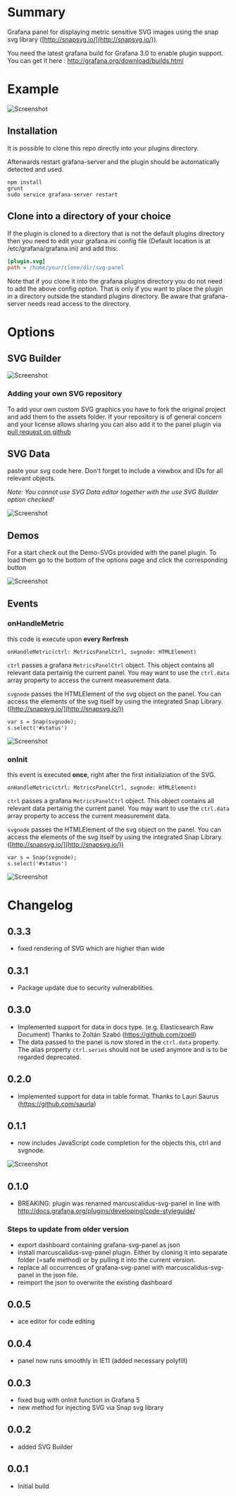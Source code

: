 # Summary
Grafana panel for displaying metric sensitive SVG images using the snap svg library ([http://snapsvg.io/](http://snapsvg.io/)).

You need the latest grafana build for Grafana 3.0 to enable plugin support. You can get it here : http://grafana.org/download/builds.html

# Example

![Screenshot](https://raw.githubusercontent.com/MarcusCalidus/marcuscalidus-svg-panel/master/dist/img/inAction.png)

## Installation

It is possible to clone this repo directly into your plugins directory.

Afterwards restart grafana-server and the plugin should be automatically detected and used.

```
npm install
grunt
sudo service grafana-server restart
```


## Clone into a directory of your choice

If the plugin is cloned to a directory that is not the default plugins directory then you need to edit your grafana.ini config file (Default location is at /etc/grafana/grafana.ini) and add this:

```ini
[plugin.svg]
path = /home/your/clone/dir/svg-panel
```

Note that if you clone it into the grafana plugins directory you do not need to add the above config option. That is only
if you want to place the plugin in a directory outside the standard plugins directory. Be aware that grafana-server
needs read access to the directory.

# Options

## SVG Builder

![Screenshot](https://raw.githubusercontent.com/MarcusCalidus/marcuscalidus-svg-panel/master/dist/img/svgBuilder.png)

### Adding your own SVG repository

To add your own custom SVG graphics you have to fork the original project and add them to the assets folder. If your repository is of general concern and your license allows sharing you can also add it to the panel plugin via [pull request on github](https://github.com/MarcusCalidus/marcuscalidus-svg-panel/) 

## SVG Data 
paste your svg code here. Don't forget to include a viewbox and IDs for all relevant objects. 

_Note: You cannot use SVG Data editor together with the use SVG Builder option checked!_

![Screenshot](https://raw.githubusercontent.com/MarcusCalidus/marcuscalidus-svg-panel/master/dist/img/svgData.png)

## Demos
For a start check out the Demo-SVGs provided with the panel plugin. To load them go to the bottom of the options page and click the corresponding button

![Screenshot](https://raw.githubusercontent.com/MarcusCalidus/marcuscalidus-svg-panel/master/dist/img/demoButtons.png)
## Events
### onHandleMetric
this code is execute upon **every Rerfresh**

```
onHandleMetric(ctrl: MetricsPanelCtrl, svgnode: HTMLElement)
```

`ctrl` passes a grafana `MetricsPanelCtrl` object. This object contains all relevant data pertainig the current panel. 
You may want to use the `ctrl.data` array property to access the current measurement data.

`svgnode` passes the HTMLElement of the svg object on the panel. You can access the elements of the svg itself by using the integrated Snap Library. ([http://snapsvg.io/](http://snapsvg.io/))

```
var s = Snap(svgnode);
s.select('#status')
```

![Screenshot](https://raw.githubusercontent.com/MarcusCalidus/marcuscalidus-svg-panel/master/dist/img/onHandleMetric.png)

### onInit
this event is executed **once**, right after the first initializiation of the SVG.
```
onHandleMetric(ctrl: MetricsPanelCtrl, svgnode: HTMLElement)
```

`ctrl` passes a grafana `MetricsPanelCtrl` object. This object contains all relevant data pertainig the current panel. 
You may want to use the `ctrl.data` array property to access the current measurement data.

`svgnode` passes the HTMLElement of the svg object on the panel. You can access the elements of the svg itself by using the integrated Snap Library. ([http://snapsvg.io/](http://snapsvg.io/))

```
var s = Snap(svgnode);
s.select('#status')
```

![Screenshot](https://raw.githubusercontent.com/MarcusCalidus/marcuscalidus-svg-panel/master/dist/img/onInit.png)

# Changelog
## 0.3.3
- fixed rendering of SVG which are higher than wide

## 0.3.1
- Package update due to security vulnerabilities.

## 0.3.0
- Implemented support for data in docs type. (e.g. Elasticsearch Raw Document) Thanks to Zoltán Szabó (https://github.com/zoell)
- The data passed to the panel is now stored in the `ctrl.data` property. The alias property `ctrl.series` should not be used anymore and is to be regarded deprecated. 
 
## 0.2.0
- Implemented support for data in table format. Thanks to Lauri Saurus (https://github.com/saurla)

## 0.1.1
- now includes JavaScript code completion for the objects this, ctrl and svgnode.

![Screenshot](https://raw.githubusercontent.com/MarcusCalidus/marcuscalidus-svg-panel/master/dist/img/codeCompletion_0.1.1.png)

## 0.1.0
- BREAKING: plugin was renamed marcuscalidus-svg-panel in line with http://docs.grafana.org/plugins/developing/code-styleguide/

 ### Steps to update from older version
 
 * export dashboard containing grafana-svg-panel as json
 * install marcuscalidus-svg-panel plugin. Either by cloning it into separate folder (=safe method) or by pulling it into the current version.
 * replace all occurrences of grafana-svg-panel with marcuscalidus-svg-panel in the json file.
 * reimport the json to overwrite the existing dashboard

## 0.0.5
* ace editor for code editing
## 0.0.4
* panel now runs smoothly in IE11 (added necessary polyfill)
## 0.0.3
* fixed bug with onInit function in Grafana 5
* new method for injecting SVG via Snap svg library
## 0.0.2
* added SVG Builder
## 0.0.1
* Initial build
